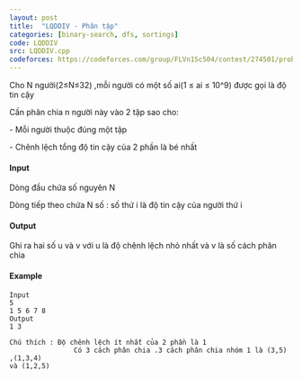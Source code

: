 ```yaml
---
layout: post
title:  "LQDDIV - Phân tập"
categories: [binary-search, dfs, sortings]
code: LQDDIV
src: LQDDIV.cpp
codeforces: https://codeforces.com/group/FLVn1Sc504/contest/274501/problem/K
---
```




  


Cho N người(2≤N≤32) ,mỗi người có một số ai(1 ≤ ai ≤ 10^9) được gọi là độ tin cậy

Cần phân chia n người này vào 2 tập sao cho:

\- Mỗi người thuộc đúng một tập

\- Chênh lệch tổng độ tin cậy của 2 phần là bé nhất

#### Input

Dòng đầu chứa số nguyên N

Dòng tiếp theo chứa N số : số thứ i là độ tin cậy của người thứ i

#### Output

Ghi ra hai số u và v với u là độ chênh lệch nhỏ nhất và v là số cách phân chia

#### Example

```
Input
5   
1 5 6 7 8
Output
1 3  
  
Chú thích : Độ chênh lệch ít nhất của 2 phần là 1  
                Có 3 cách phân chia .3 cách phân chia nhóm 1 là (3,5) ,(1,3,4)   
và (1,2,5)  

```

<!--more-->

